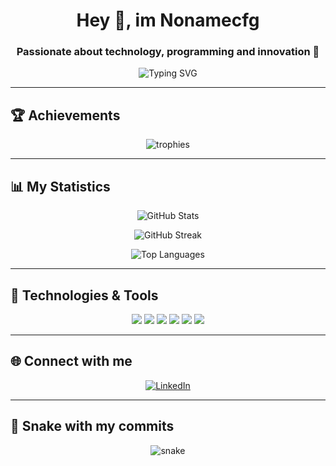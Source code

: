 <h1 align="center">Hey 👋, im Nonamecfg</h1>
<h3 align="center">Passionate about technology, programming and innovation 🚀</h3>

<p align="center">
  <img src="https://readme-typing-svg.demolab.com?font=Fira+Code&size=24&pause=1000&color=00FFFF&center=true&vCenter=true&width=435&lines=Desenvolvedor+Fullstack;Entusiasta+Open+Source;Amante+de+Python+e+Node.js" alt="Typing SVG" />
</p>

---

## 🏆 Achievements

<p align="center">
  <img src="https://github-profile-trophy.vercel.app/?username=nonamecfg&theme=tokyonight&no-frame=true&no-bg=true&margin-w=4" alt="trophies" />
</p>

---

## 📊 My Statistics

<p align="center">
  <img src="https://github-readme-stats.vercel.app/api?username=nonamecfg&show_icons=true&theme=tokyonight" alt="GitHub Stats" />
</p>

<p align="center">
  <img src="https://github-readme-streak-stats.herokuapp.com/?user=nonamecfg&theme=tokyonight" alt="GitHub Streak" />
</p>

<p align="center">
  <img src="https://github-readme-stats.vercel.app/api/top-langs/?username=nonamecfg&layout=compact&theme=tokyonight" alt="Top Languages" />
</p>

---

## 🚀 Technologies & Tools

<p align="center">
  <img src="https://img.shields.io/badge/Python-3776AB?style=for-the-badge&logo=python&logoColor=white"/>
  <img src="https://img.shields.io/badge/Node.js-339933?style=for-the-badge&logo=nodedotjs&logoColor=white"/>
  <img src="https://img.shields.io/badge/JavaScript-F7DF1E?style=for-the-badge&logo=javascript&logoColor=black"/>
  <img src="https://img.shields.io/badge/React-20232A?style=for-the-badge&logo=react&logoColor=61DAFB"/>
  <img src="https://img.shields.io/badge/Linux-000000?style=for-the-badge&logo=linux&logoColor=white"/>
  <img src="https://img.shields.io/badge/GitHub-100000?style=for-the-badge&logo=github&logoColor=white"/>
</p>

---

## 🌐 Connect with me

<p align="center">
  <a href="https://linkedin.com/in/henrique-ferreira-148063155" target="blank"><img align="center" src="https://img.shields.io/badge/LinkedIn-0077B5?style=for-the-badge&logo=linkedin&logoColor=white" alt="LinkedIn" /></a>
</p>

---

## 🐍 Snake with my commits

<p align="center">
  <img src="https://github.com/nonamecfg/nonamecfg/blob/output/github-contribution-grid-snake.svg" alt="snake"/>
</p>
